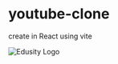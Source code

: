 # youtube-clone
create in React using vite


![Edusity Logo]([https://github.com/Muhammadirees/edusity/blob/master/src/assets/website-preview.png](https://github.com/Muhammadirees/MERN-Clone/blob/master/assets/youtube-clone-1.png))
